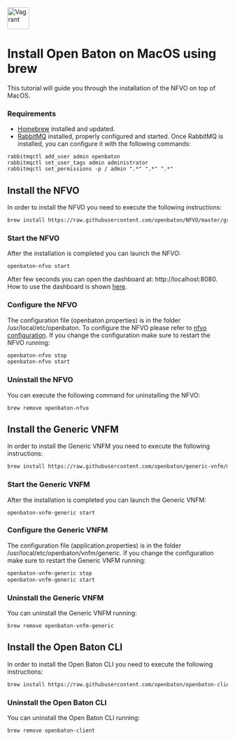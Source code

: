 <img src="../images/apple-logo.gif" alt="Vagrant" style="width: 50px;"/>

# Install Open Baton on MacOS using brew

This tutorial will guide you through the installation of the NFVO on top of MacOS.
 
### Requirements

- [Homebrew][homebrew-website] installed and updated.  
- [RabbitMQ][rabbitmq-website] installed, properly configured and started. Once RabbitMQ is installed, you can configure it with the following commands:
```
rabbitmqctl add_user admin openbaton
rabbitmqctl set_user_tags admin administrator
rabbitmqctl set_permissions -p / admin ".*" ".*" ".*"
```

## Install the NFVO

In order to install the NFVO you need to execute the following instructions: 
```bash
brew install https://raw.githubusercontent.com/openbaton/NFVO/master/gradle/gradle/scripts/osx/openbaton-nfvo.rb
```

### Start the NFVO 

After the installation is completed you can launch the NFVO: 
```
openbaton-nfvo start
```
After few seconds you can open the dashboard at: http://localhost:8080. How to use the dashboard is shown [here][dashboard-doc].

### Configure the NFVO 

The configuration file (openbaton.properties) is in the folder /usr/local/etc/openbaton. To configure the NFVO please refer to [nfvo configuration][nfvo-configuration]. 
If you change the configuration make sure to restart the NFVO running:
```bash
openbaton-nfvo stop
openbaton-nfvo start
```

### Uninstall the NFVO

You can execute the following command for uninstalling the NFVO: 
```
brew remove openbaton-nfvo
```
## Install the Generic VNFM

In order to install the Generic VNFM you need to execute the following instructions: 
```bash
brew install https://raw.githubusercontent.com/openbaton/generic-vnfm/master/gradle/gradle/scripts/osx/openbaton-vnfm-generic.rb
```

### Start the Generic VNFM

After the installation is completed you can launch the Generic VNFM: 
```
openbaton-vnfm-generic start
```

### Configure the Generic VNFM 

The configuration file (application.properties) is in the folder /usr/local/etc/openbaton/vnfm/generic. 
If you change the configuration make sure to restart the Generic VNFM running:
```bash
openbaton-vnfm-generic stop
openbaton-vnfm-generic start
```

### Uninstall the Generic VNFM

You can uninstall the Generic VNFM running: 
```
brew remove openbaton-vnfm-generic
```
## Install the Open Baton CLI

In order to install the Open Baton CLI you need to execute the following instructions: 
```bash
brew install https://raw.githubusercontent.com/openbaton/openbaton-client/master/cli/gradle/gradle/scripts/osx/openbaton-client.rb
```

### Uninstall the Open Baton CLI

You can uninstall the Open Baton CLI running: 
```
brew remove openbaton-client
```


[spring]:https://spring.io
[localhost:8080]:http://localhost:8080/
[use-openbaton]:use.md
[dummy-NSR]:dummy-NSR.md
[reference-to-rabbit-site]:https://www.rabbitmq.com/
[homebrew-website]:http://brew.sh
[rabbitmq-website]:https://www.rabbitmq.com
[nfvo-configuration]:nfvo-configuration.md
[dashboard-doc]: nfvo-how-to-use-gui
[cli-doc]: nfvo-how-to-use-cli

<!---
Script for open external links in a new tab
-->
<script type="text/javascript" charset="utf-8">
      // Creating custom :external selector
      $.expr[':'].external = function(obj){
          return !obj.href.match(/^mailto\:/)
                  && (obj.hostname != location.hostname);
      };
      $(function(){
        $('a:external').addClass('external');
        $(".external").attr('target','_blank');
      })
</script>
